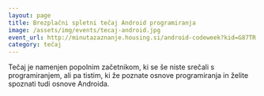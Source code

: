 ```yaml
---
layout: page
title: Brezplačni spletni tečaj Android programiranja
image: /assets/img/events/tecaj-android.jpg
event_url: http://minutazaznanje.housing.si/android-codeweek?kid=G87TR
category: tečaj
---
```

Tečaj je namenjen popolnim začetnikom, ki se še niste srečali s programiranjem, ali pa tistim, ki že poznate osnove programiranja in želite spoznati tudi osnove Androida.

